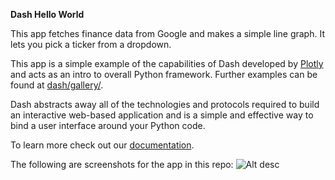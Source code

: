 **Dash Hello World**

This app fetches finance data from Google and makes a simple line graph. It lets you pick a ticker from a dropdown.

This app is a simple example of the capabilities of Dash developed by [Plotly](https://plot.ly/) and acts as an intro to overall Python framework. Further examples can be found at [dash/gallery/](plot.ly/dash/gallery).

Dash abstracts away all of the technologies and protocols required to build an interactive web-based application and is a simple and effective way to bind a user interface around your Python code.

To learn more check out our [documentation](https://plot.ly/dash).

The following are screenshots for the app in this repo:
![Alt desc](https://github.com/plotly/dash-hello-world/raw/master/Screenshots/Dash-Hello-World-Photo.png)


